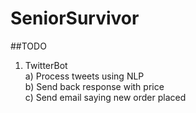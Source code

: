 # SeniorSurvivor
##TODO

1. TwitterBot<br>
	a) Process tweets using NLP<br>
	b) Send back response with price<br>
	c) Send email saying new order placed<br>

